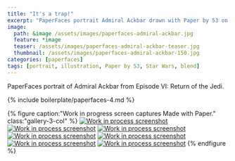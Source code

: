```yaml
---
title: "It's a trap!"
excerpt: "PaperFaces portrait Admiral Ackbar drawn with Paper by 53 on an iPad."
image: 
  path: &image /assets/images/paperfaces-admiral-ackbar.jpg 
  feature: *image
  teaser: /assets/images/paperfaces-admiral-ackbar-teaser.jpg
  thumbnail: /assets/images/paperfaces-admiral-ackbar-150.jpg
categories: [paperfaces]
tags: [portrait, illustration, Paper by 53, Star Wars, blend]
---
```


PaperFaces portrait of Admiral Ackbar from Episode VI: Return of the Jedi.

{% include boilerplate/paperfaces-4.md %}

{% figure caption:"Work in progress screen captures Made with Paper." class:"gallery-3-col" %}
[![Work in process screenshot](/assets/images/paperfaces-admiral-ackbar-process-1-600.jpg)](/assets/images/paperfaces-admiral-ackbar-process-1-lg.jpg) [![Work in process screenshot](/assets/images/paperfaces-admiral-ackbar-process-2-600.jpg)](/assets/images/paperfaces-admiral-ackbar-process-2-lg.jpg) [![Work in process screenshot](/assets/images/paperfaces-admiral-ackbar-process-3-600.jpg)](/assets/images/paperfaces-admiral-ackbar-process-3-lg.jpg) [![Work in process screenshot](/assets/images/paperfaces-admiral-ackbar-process-4-600.jpg)](/assets/images/paperfaces-admiral-ackbar-process-4-lg.jpg) [![Work in process screenshot](/assets/images/paperfaces-admiral-ackbar-process-5-600.jpg)](/assets/images/paperfaces-admiral-ackbar-process-5-lg.jpg) [![Work in process screenshot](/assets/images/paperfaces-admiral-ackbar-process-6-600.jpg)](/assets/images/paperfaces-admiral-ackbar-process-6-lg.jpg) [![Work in process screenshot](/assets/images/paperfaces-admiral-ackbar-process-7-600.jpg)](/assets/images/paperfaces-admiral-ackbar-process-7-lg.jpg)
{% endfigure %}
